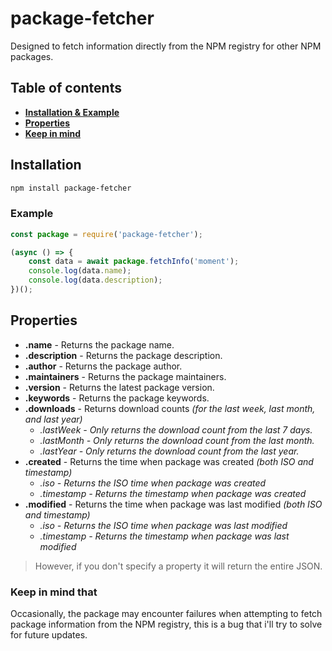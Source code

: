 # package-fetcher
Designed to fetch information directly from the NPM registry for other NPM packages.
## Table of contents
+ **[Installation & Example](#installation)**
+ **[Properties](#properties)**
+ **[Keep in mind](#keep-in-mind-that)**
## Installation
```bash
npm install package-fetcher
```
### Example
```js
const package = require('package-fetcher');

(async () => {
    const data = await package.fetchInfo('moment');
    console.log(data.name);
    console.log(data.description);
})();
```
## Properties
+ **.name** - Returns the package name.
+ **.description** - Returns the package description.
+ **.author** - Returns the package author.
+ **.maintainers** - Returns the package maintainers.
+ **.version** - Returns the latest package version.
+ **.keywords** - Returns the package keywords.
+ **.downloads** - Returns download counts _(for the last week, last month, and last year)_
  + _.lastWeek - Only returns the download count from the last 7 days._
  + _.lastMonth - Only returns the download count from the last month._
  + _.lastYear - Only returns the download count from the last year._
+ **.created** - Returns the time when package was created _(both ISO and timestamp)_
  + _.iso - Returns the ISO time when package was created_
  + _.timestamp - Returns the timestamp when package was created_
+ **.modified** - Returns the time when package was last modified _(both ISO and timestamp)_
  + _.iso - Returns the ISO time when package was last modified_
  + _.timestamp - Returns the timestamp when package was last modified_
> However, if you don't specify a property it will return the entire JSON.

### Keep in mind that
Occasionally, the package may encounter failures when attempting to fetch package information from the NPM registry, this is a bug that i'll try to solve for future updates.
